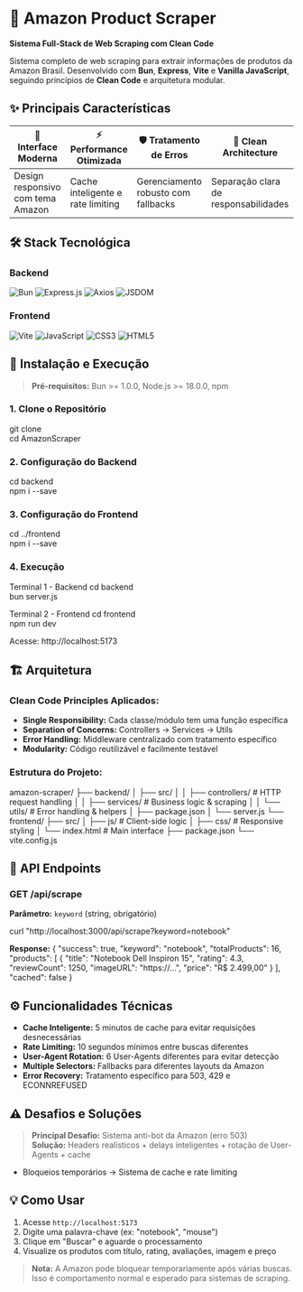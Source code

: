 # 🛒 Amazon Product Scraper

**Sistema Full-Stack de Web Scraping com Clean Code**

Sistema completo de web scraping para extrair informações de produtos da Amazon Brasil. Desenvolvido com **Bun**, **Express**, **Vite** e **Vanilla JavaScript**, seguindo princípios de **Clean Code** e arquitetura modular.

## ✨ Principais Características

| 🎨 Interface Moderna | ⚡ Performance Otimizada | 🛡️ Tratamento de Erros | 🧹 Clean Architecture |
|---|---|---|---|
| Design responsivo com tema Amazon | Cache inteligente e rate limiting | Gerenciamento robusto com fallbacks | Separação clara de responsabilidades |

## 🛠️ Stack Tecnológica

### Backend
![Bun](https://img.shields.io/badge/Bun-000000?style=flat&logo=bun&logoColor=white)
![Express.js](https://img.shields.io/badge/Express.js-404D59?style=flat&logo=express&logoColor=white)
![Axios](https://img.shields.io/badge/Axios-5A29E4?style=flat&logo=axios&logoColor=white)
![JSDOM](https://img.shields.io/badge/JSDOM-E34F26?style=flat&logoColor=white)

### Frontend
![Vite](https://img.shields.io/badge/Vite-646CFF?style=flat&logo=vite&logoColor=white)
![JavaScript](https://img.shields.io/badge/JavaScript-F7DF1E?style=flat&logo=javascript&logoColor=black)
![CSS3](https://img.shields.io/badge/CSS3-1572B6?style=flat&logo=css3&logoColor=white)
![HTML5](https://img.shields.io/badge/HTML5-E34F26?style=flat&logo=html5&logoColor=white)

## 🚀 Instalação e Execução

> **Pré-requisitos:** Bun >= 1.0.0, Node.js >= 18.0.0, npm

### 1. Clone o Repositório

git clone <repository-url> <br>
cd AmazonScraper

### 2. Configuração do Backend

cd backend<br>
npm i --save

### 3. Configuração do Frontend

cd ../frontend<br>
npm i --save

### 4. Execução

Terminal 1 - Backend
cd backend<br>
bun server.js

Terminal 2 - Frontend
cd frontend<br>
npm run dev

Acesse: http://localhost:5173

## 🏗️ Arquitetura

### Clean Code Principles Aplicados:

- **Single Responsibility:** Cada classe/módulo tem uma função específica
- **Separation of Concerns:** Controllers → Services → Utils
- **Error Handling:** Middleware centralizado com tratamento específico
- **Modularity:** Código reutilizável e facilmente testável

### Estrutura do Projeto:

amazon-scraper/
├── backend/
│ ├── src/
│ │ ├── controllers/ # HTTP request handling
│ │ ├── services/ # Business logic & scraping
│ │ └── utils/ # Error handling & helpers
│ ├── package.json
│ └── server.js
└── frontend/
├── src/
│ ├── js/ # Client-side logic
│ ├── css/ # Responsive styling
│ └── index.html # Main interface
├── package.json
└── vite.config.js

## 🔗 API Endpoints

### GET /api/scrape

**Parâmetro:** `keyword` (string, obrigatório)

curl "http://localhost:3000/api/scrape?keyword=notebook"

**Response:**
{
"success": true,
"keyword": "notebook",
"totalProducts": 16,
"products": [
{
"title": "Notebook Dell Inspiron 15",
"rating": 4.3,
"reviewCount": 1250,
"imageURL": "https://...",
"price": "R$ 2.499,00"
}
],
"cached": false
}

## ⚙️ Funcionalidades Técnicas

- **Cache Inteligente:** 5 minutos de cache para evitar requisições desnecessárias
- **Rate Limiting:** 10 segundos mínimos entre buscas diferentes
- **User-Agent Rotation:** 6 User-Agents diferentes para evitar detecção
- **Multiple Selectors:** Fallbacks para diferentes layouts da Amazon
- **Error Recovery:** Tratamento específico para 503, 429 e ECONNREFUSED

## ⚠️ Desafios e Soluções

> **Principal Desafio:** Sistema anti-bot da Amazon (erro 503)  
> **Solução:** Headers realísticos + delays inteligentes + rotação de User-Agents + cache
- Bloqueios temporários → Sistema de cache e rate limiting

## 💡 Como Usar

1. Acesse `http://localhost:5173`
2. Digite uma palavra-chave (ex: "notebook", "mouse")
3. Clique em "Buscar" e aguarde o processamento
4. Visualize os produtos com título, rating, avaliações, imagem e preço

> **Nota:** A Amazon pode bloquear temporariamente após várias buscas. Isso é comportamento normal e esperado para sistemas de scraping.
